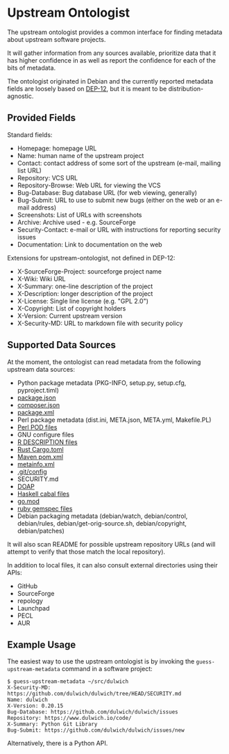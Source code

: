 Upstream Ontologist
===================

The upstream ontologist provides a common interface for finding metadata about
upstream software projects.

It will gather information from any sources available, prioritize data that it
has higher confidence in as well as report the confidence for each of the
bits of metadata.

The ontologist originated in Debian and the currently reported metadata fields
are loosely based on [DEP-12](https://dep-team.pages.debian.net/deps/dep12),
but it is meant to be distribution-agnostic.

Provided Fields
---------------

Standard fields:

 * Homepage: homepage URL
 * Name: human name of the upstream project
 * Contact: contact address of some sort of the upstream (e-mail, mailing list URL)
 * Repository: VCS URL
 * Repository-Browse: Web URL for viewing the VCS
 * Bug-Database: Bug database URL (for web viewing, generally)
 * Bug-Submit: URL to use to submit new bugs (either on the web or an e-mail address)
 * Screenshots: List of URLs with screenshots
 * Archive: Archive used - e.g. SourceForge
 * Security-Contact: e-mail or URL with instructions for reporting security issues
 * Documentation: Link to documentation on the web

Extensions for upstream-ontologist, not defined in DEP-12:

 * X-SourceForge-Project: sourceforge project name
 * X-Wiki: Wiki URL
 * X-Summary: one-line description of the project
 * X-Description: longer description of the project
 * X-License: Single line license (e.g. "GPL 2.0")
 * X-Copyright: List of copyright holders
 * X-Version: Current upstream version
 * X-Security-MD: URL to markdown file with security policy

Supported Data Sources
----------------------

At the moment, the ontologist can read metadata from the following upstream
data sources:

 * Python package metadata (PKG-INFO, setup.py, setup.cfg, pyproject.timl)
 * [package.json](https://docs.npmjs.com/cli/v7/configuring-npm/package-json)
 * [composer.json](https://getcomposer.org/doc/04-schema.md)
 * [package.xml](https://pear.php.net/manual/en/guide.developers.package2.dependencies.php)
 * Perl package metadata (dist.ini, META.json, META.yml, Makefile.PL)
 * [Perl POD files](https://perldoc.perl.org/perlpod)
 * GNU configure files
 * [R DESCRIPTION files](https://r-pkgs.org/description.html)
 * [Rust Cargo.toml](https://doc.rust-lang.org/cargo/reference/manifest.html)
 * [Maven pom.xml](https://maven.apache.org/pom.html)
 * [metainfo.xml](https://www.freedesktop.org/software/appstream/docs/chap-Metadata.html)
 * [.git/config](https://git-scm.com/docs/git-config)
 * SECURITY.md
 * [DOAP](https://github.com/ewilderj/doap)
 * [Haskell cabal files](https://cabal.readthedocs.io/en/3.4/cabal-package.html)
 * [go.mod](https://golang.org/doc/modules/gomod-ref)
 * [ruby gemspec files](https://guides.rubygems.org/specification-reference/)
 * Debian packaging metadata
   (debian/watch, debian/control, debian/rules, debian/get-orig-source.sh,
    debian/copyright, debian/patches)

It will also scan README for possible upstream repository URLs
(and will attempt to verify that those match the local repository).

In addition to local files, it can also consult external directories
using their APIs:

 * GitHub
 * SourceForge
 * repology
 * Launchpad
 * PECL
 * AUR

Example Usage
-------------

The easiest way to use the upstream ontologist is by invoking the
``guess-upstream-metadata`` command in a software project:

```console
$ guess-upstream-metadata ~/src/dulwich
X-Security-MD: https://github.com/dulwich/dulwich/tree/HEAD/SECURITY.md
Name: dulwich
X-Version: 0.20.15
Bug-Database: https://github.com/dulwich/dulwich/issues
Repository: https://www.dulwich.io/code/
X-Summary: Python Git Library
Bug-Submit: https://github.com/dulwich/dulwich/issues/new
```

Alternatively, there is a Python API.
